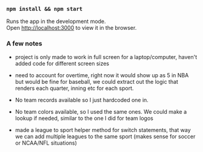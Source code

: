 
### `npm install && npm start`

Runs the app in the development mode.<br>
Open [http://localhost:3000](http://localhost:3000) to view it in the browser.

### A few notes 

* project is only made to work in full screen for a laptop/computer, haven't added code for different screen sizes

* need to account for overtime, right now it would show up as 5 in NBA but would be fine for baseball, we could extract out the logic that renders each quarter, inning etc for each sport. 

* No team records available so I just hardcoded one in.

* No team colors available, so I used the same ones. We could make a lookup if needed, similar to the one I did for team logos

* made a league to sport helper method for switch statements, that way we can add multiple leagues to the same sport (makes sense for soccer or NCAA/NFL situations)
